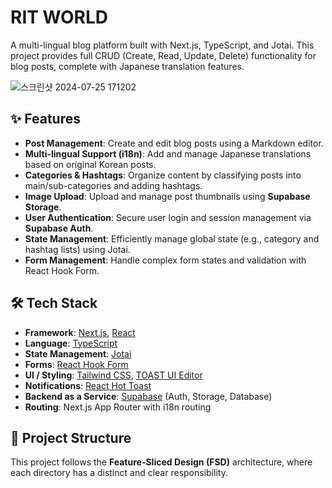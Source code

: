 # RIT WORLD

A multi-lingual blog platform built with Next.js, TypeScript, and Jotai. This project provides full CRUD (Create, Read, Update, Delete) functionality for blog posts, complete with Japanese translation features.

![스크린샷 2024-07-25 171202](https://github.com/user-attachments/assets/5ba03753-bcf1-4977-ac7f-03483791d06f)

## ✨ Features

- **Post Management**: Create and edit blog posts using a Markdown editor.
- **Multi-lingual Support (i18n)**: Add and manage Japanese translations based on original Korean posts.
- **Categories & Hashtags**: Organize content by classifying posts into main/sub-categories and adding hashtags.
- **Image Upload**: Upload and manage post thumbnails using **Supabase Storage**.
- **User Authentication**: Secure user login and session management via **Supabase Auth**.
- **State Management**: Efficiently manage global state (e.g., category and hashtag lists) using Jotai.
- **Form Management**: Handle complex form states and validation with React Hook Form.

## 🛠️ Tech Stack

- **Framework**: [Next.js](https://nextjs.org/), [React](https://reactjs.org/)
- **Language**: [TypeScript](https://www.typescriptlang.org/)
- **State Management**: [Jotai](https://jotai.org/)
- **Forms**: [React Hook Form](https://react-hook-form.com/)
- **UI / Styling**: [Tailwind CSS](https://tailwindcss.com/), [TOAST UI Editor](https://ui.toast.com/tui-editor)
- **Notifications**: [React Hot Toast](https://react-hot-toast.com/)
- **Backend as a Service**: [Supabase](https://supabase.io/) (Auth, Storage, Database)
- **Routing**: Next.js App Router with i18n routing

## 📂 Project Structure

This project follows the **Feature-Sliced Design (FSD)** architecture, where each directory has a distinct and clear responsibility.
